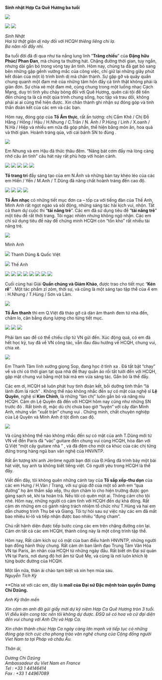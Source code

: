 <!--
title: Sinh nhật Hợp Ca Quê Hương 3 tuổi tại Trung Tâm Văn Hóa 21/04/2012
author: Nguyễn Tích Kỳ
status: completed
-->
**Sinh nhật Hợp Ca Quê Hương ba tuổi**

![](1.jpg)  

![](2.jpg)  ![](3.jpg)  

*Sinh Nhật*  
*Hai từ thật giản dị này đối với HCQH thiêng liêng chi lạ.*  
*Ba năm rồi đấy nhỉ.*

Ba tuổi đời đã đi qua như tia nắng lung linh ”**Trăng chiều**” của **Đặng hữu Phúc/ Phan Đan**, mà chúng ta thường hát.
Chặng đường thời gian, tuy ngắn, nhưng dài gắn bó trong vòng tay ân tình.
Hôm nay, chúng ta đã gạt bỏ sang bên những gập gềnh vướng mắc của công việc, chỉ giữ lại những giây phút kết đoàn của một lộ trình bình dị mà chân thành.
Sự gặp gỡ và quây quần chung quanh một đam mê của những tâm hồn đầy cá tính thật không phải là giản đơn.
Sự chia xẻ một đam mê, cùng chung trong một luồng nhạc Cách Mạng, duy trì tình yêu cháy bỏng đối với Quê Hương,  quên cái  tôi  để tiến đến chúng ta  là cả một qúa trình chung sống, học tập và trau dồi, không phải ai ai cũng thể hiện được.
Xin chân thành ghi nhận sự đóng góp và tinh thần đoàn kết của các em và các bạn.
 
Hôm nay, đóng góp của **Tổ Ẩm thực**, rất ấn tượng: chị Cẩm Khê / Chị Đỗ Hằng / Hồng / Hậu / H.Nhung / C.Trân /  N. Ánh /  P.Hùng / Linh / X.oanh / N.Hà / Hiệp và nhiều em nữa đã góp phần, thể hiện bằng món ăn, hoa quả và thời gian. Hoành tráng qúa, với cái bánh SN to đùng .

![](4.jpg)  
 
Em Nhung và em Hậu đã thức thâu đêm. “Nâng bát cơm đầy mà lòng càng nhớ câu ân tình” câu hát này rất phù hợp với hoàn cảnh.

![](5.jpg)  ![](6.jpg)  ![](7.jpg)  ![](8.jpg)  ![](9.jpg)  

 **Tổ trang trí** đầy sáng tạo của em N.Ánh và những bàn tay khéo léo của các em Hiền /  Yến / M.Anh / T.Dũng đã nâng chất hoành tráng đến cao độ.

![](10.jpg)  ![](11.jpg)  ![](12.jpg)  ![](13.jpg)  

**Tổ Âm nhạc** có những tiết mục đơn ca – tốp ca với tiếng đàn của Thế Anh, Minh Anh rất ngọt ngào và sôi động, những sáng tác hài kịch vui, nhộn. Tất cả tham dự cuộc thi “**tài năng trẻ**“. Các em đã sử dụng tiêu đề  “**tài năng trẻ**“ một tiêu đề rất thời trang.
Tôi ngạc nhiên nhưng không ngộ nhận.  Các em chỉ sử dụng tiêu đề này để chứng minh HCQH còn “tồn kho” rất nhiều tài năng trẻ.

![](14.jpg)  

Minh Anh

![](15.jpg)  Thanh Dũng & Quốc Việt

![](16.jpg)  Thế Anh

![](17.jpg)  ![](18.jpg)  ![](19.jpg)  ![](20.jpg)  ![](b1.jpg)  ![](b2.jpg)  ![](b3.jpg)  ![](b4.jpg)  

Cuối cùng hai Giải **Quần chúng và  Giám Khảo**, được trao cho tiết mục “**Kén rể**” . Một tác phẩm zí zỏm, thời sự, và cũng là một sáng tạo tập thể của 4 em : H.Nhung / T.Hùng / Sơn và Lâm.

![](b5.jpg)  

**Tổ Âm thanh** thì em Q.Việt đã tháo gỡ cả dàn âm thanh đem từ nhà đến, chăm lo, cân bằng dung lượng cho từng tiết mục.


![](b6.jpg)  ![](b7.jpg)  ![](b8.jpg)  

Phải làm sao để có thể chiếu clip từ VN gửi đến. Xúc động quá, có em đã hết học kỳ, tuy đã về VN công tác, vẫn đau đáu hướng về HCQH, chung vui, chia xẻ.

![](b9.jpg)  

Em Thanh Tâm  lĩnh xướng giọng Sop, đang học ở tỉnh xa . Đã tất bật “chạy” về và chỉ có thời gian tạt qua nhà để thay quần áo rồi tất tưởi đến với HCQH, gặp mặt chung vui bằng một bài mà em vừa sáng tác. Gắn bó là thế đấy.

Các em ơi, HCQH sẽ luôn phát huy tình đoàn kết, bồi dưỡng tinh thần “lá lành đùm lá rách” .
Không thể nào không nhắc đến sự có mặt của nghệ sĩ **Lệ Quyên**, nghệ sĩ **Kim Chính**, là những “làn chị” luôn gắn bó và nâng niu HCQH. Cảm ơn Lệ Quyên đã đến với HCQH hôm nay cũng như những SN trước đó . Rất bình dị, mặc dù chị chưa bao giờ “luyện” với cây đàn Minh Anh, nhưng vẫn “xuất trận” chung vui . Chứng minh, chất chuyên nghiệp của Lệ Quyên và Minh Anh ở tột đỉnh cao độ.

![](30.jpg)  

Và cũng không thể nào không nhắc đến sự có mặt của anh T.Dũng  mới từ VN về đến Paris  đã “vác”  guitare đến chung vui cùng HCQH, hòa đàn với  Q.Việt “một cây guitare nhà ” , và đã đệm cho một ca khúc của các chị từng đứng trong hàng ngũ ban văn nghệ của HNVNTP.

Rất ấn tượng khi anh Jérôme người bạn đời của Đ.Hằng đã trình bày một bài hát việt, tuy anh ta không biết tiếng việt. Có người yêu trong HCQH là thế đấy.

Viết đến đây, tôi không quên những cánh tay của **Tổ sắp xếp-thu dọn** của các em Hưng / H.Vân / Trang, với sự giúp đỡ của một số anh em “qua đường” họ âm thầm sắp xếp, thu dọn chăm lo cho hiện trường được gọn gàng sạch sẽ, khi ta hoàn trả.
Nếu tôi có quên một ai. Thông cảm cho tôi nhé. Hôm nay, những người có cảm tình với HCQH đến dự khá đông.
Rất cảm ơn những em có gánh nặng trách nhiệm tổ chức như T.Hùng và hai em dẫn chương trình Thu bé và Giang. Tôi tự hỏi sau sự việc này các em đã mất bao nhiêu kí-lô và tiếp nhận được bao nhiêu “đụng cham”.

Chú rất hãnh diện được tiếp bước cùng các em trên chặng đường còn lại.
Cảm ơn tất cả các em HCQH, thành công này là một công trình tập thể.

Hôm nay,
Rất cảm kích sự có mặt của ban điều hành HNVNTP, những người bạn đồng hành  thủy chung.
Rất cảm ơn ban lãnh đạo Trung Tâm Văn Hóa VN tại Paris, ân nhân của HCQH từ những ngày đầu.
Rất biết ơn Đại sứ quán VN tại Paris, nơi dung độ hơi ấm từ Quê Mẹ, và cũng là nơi luôn khích lệ từng bước đường của HCQH.

Một lần nữa, thân ái chào tạm biệt và xin hẹn mùa sau.  
*Nguyễn Tích Kỳ*

**Chia xẻ với các em, đây là **mail của Đại sứ Đặc mệnh toàn quyền Dương Chí Dzũng.**  

*Anh Kỳ thân mến*

*Xin cảm ơn anh đã gửi giấy mời dự kỷ niệm Hợp Ca Quê Hương tròn 3 tuổi. Vì điều kiện cong tác nên tôi không dự được. ĐSQ sẽ có hoa và cử đại diện đến vui chung với Anh Chị và Hợp Ca.*

*Xin chân thành chúc Hợp Ca ngày càng lớn mạnh và tiếp tục có những đóng góp tích cực cho phong trào văn nghệ chung của Cộng đồng người Viet Nam ta tại Pháp và châu Âu.*

*Thân ái,*

*Dương Chi Dzũng*  
*Ambassadeur du Viet Nam en France*  
*Tel     : +33 1 44146414*  
*Fax    : +33 1 44967089*


